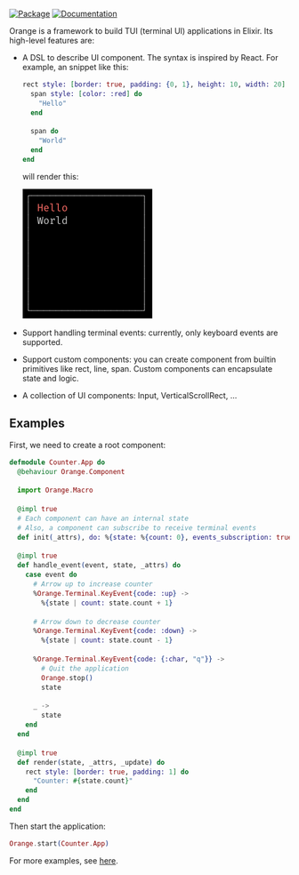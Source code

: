 [![Package](https://img.shields.io/badge/-Package-important)](https://hex.pm/packages/orange) [![Documentation](https://img.shields.io/badge/-Documentation-blueviolet)](https://hexdocs.pm/orange)

Orange is a framework to build TUI (terminal UI) applications in Elixir. Its high-level features are:

  * A DSL to describe UI component. The syntax is inspired by React. For example, an snippet like this:

    ```elixir
    rect style: [border: true, padding: {0, 1}, height: 10, width: 20] do
      span style: [color: :red] do
        "Hello"
      end

      span do
        "World"
      end
    end
    ```

    will render this:

    ![Rendered result](https://github.com/Goose97/orange/blob/main/.github/assets/example_syntax.png)

  * Support handling terminal events: currently, only keyboard events are supported.

  * Support custom components: you can create component from builtin primitives like rect, line, span. Custom components can encapsulate state and logic.

  * A collection of UI components: Input, VerticalScrollRect, ...

## Examples

First, we need to create a root component:

```elixir
defmodule Counter.App do
  @behaviour Orange.Component

  import Orange.Macro

  @impl true
  # Each component can have an internal state
  # Also, a component can subscribe to receive terminal events
  def init(_attrs), do: %{state: %{count: 0}, events_subscription: true}

  @impl true
  def handle_event(event, state, _attrs) do
    case event do
      # Arrow up to increase counter
      %Orange.Terminal.KeyEvent{code: :up} ->
        %{state | count: state.count + 1}

      # Arrow down to decrease counter
      %Orange.Terminal.KeyEvent{code: :down} ->
        %{state | count: state.count - 1}

      %Orange.Terminal.KeyEvent{code: {:char, "q"}} ->
        # Quit the application
        Orange.stop()
        state

      _ ->
        state
    end
  end

  @impl true
  def render(state, _attrs, _update) do
    rect style: [border: true, padding: 1] do
      "Counter: #{state.count}"
    end
  end
end
```

Then start the application:

```elixir
Orange.start(Counter.App)
```

For more examples, see [here](/examples).

